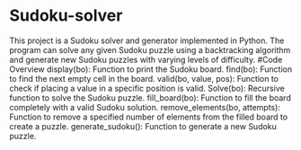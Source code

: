 # Sudoku-solver
This project is a Sudoku solver and generator implemented in Python. The program can solve any given Sudoku puzzle using a backtracking algorithm and generate new Sudoku puzzles with varying levels of difficulty.
#Code Overview
display(bo): Function to print the Sudoku board.
find(bo): Function to find the next empty cell in the board.
valid(bo, value, pos): Function to check if placing a value in a specific position is valid.
Solve(bo): Recursive function to solve the Sudoku puzzle.
fill_board(bo): Function to fill the board completely with a valid Sudoku solution.
remove_elements(bo, attempts): Function to remove a specified number of elements from the filled board to create a puzzle.
generate_sudoku(): Function to generate a new Sudoku puzzle.
